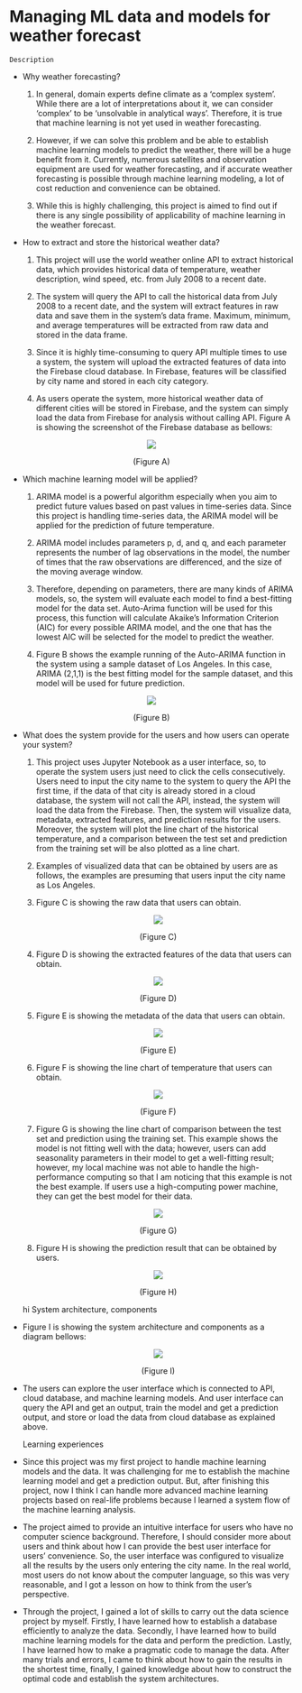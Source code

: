 # Managing ML data and models for weather forecast

    Description
- Why weather forecasting?
    1. In general, domain experts define climate as a ‘complex system’. While there are a lot of interpretations about it, we can consider ‘complex’ to be ‘unsolvable in analytical ways’. Therefore, it is true that machine learning is not yet used in weather forecasting.

    2. However, if we can solve this problem and be able to establish machine learning models to predict the weather, there will be a huge benefit from it. Currently, numerous satellites and observation equipment are used for weather forecasting, and if accurate weather forecasting is possible through machine learning modeling, a lot of cost reduction and convenience can be obtained.

    3. While this is highly challenging, this project is aimed to find out if there is any single possibility of applicability of machine learning in the weather forecast.

- How to extract and store the historical weather data?
    1. This project will use the world weather online API to extract historical data, which provides historical data of temperature, weather description, wind speed, etc. from July 2008 to a recent date. 

    2. The system will query the API to call the historical data from July 2008 to a recent date, and the system will extract features in raw data and save them in the system’s data frame. Maximum, minimum, and average temperatures will be extracted from raw data and stored in the data frame. 

    3. Since it is highly time-consuming to query API multiple times to use a system, the system will upload the extracted features of data into the Firebase cloud database. In Firebase, features will be classified by city name and stored in each city category.

    4. As users operate the system, more historical weather data of different cities will be stored in Firebase, and the system can simply load the data from Firebase for analysis without calling API. Figure A is showing the screenshot of the Firebase database as bellows:

<p align="center">
  <img src="https://github.com/seojunhyoung1017/weather_forecast/blob/main/images/Picture1.png">
</p>
<p align="center">
    (Figure A)
</p>

- Which machine learning model will be applied?
    1. ARIMA model is a powerful algorithm especially when you aim to predict future values based on past values in time-series data. Since this project is handling time-series data, the ARIMA model will be applied for the prediction of future temperature.

    2. ARIMA model includes parameters p, d, and q, and each parameter represents the number of lag observations in the model, the number of times that the raw observations are differenced, and the size of the moving average window.

    3. Therefore, depending on parameters, there are many kinds of ARIMA models, so, the system will evaluate each model to find a best-fitting model for the data set. Auto-Arima function will be used for this process, this function will calculate Akaike’s Information Criterion (AIC) for every possible ARIMA model, and the one that has the lowest AIC will be selected for the model to predict the weather.

    4. Figure B shows the example running of the Auto-ARIMA function in the system using a sample dataset of Los Angeles. In this case, ARIMA (2,1,1) is the best fitting model for the sample dataset, and this model will be used for future prediction.

<p align="center">
  <img src="https://github.com/seojunhyoung1017/weather_forecast/blob/main/images/Picture2.png">
</p>
<p align="center">
    (Figure B)
</p>

- What does the system provide for the users and how users can operate your system?
    1. This project uses Jupyter Notebook as a user interface, so, to operate the system users just need to click the cells consecutively. Users need to input the city name to the system to query the API the first time, if the data of that city is already stored in a cloud database, the system will not call the API, instead, the system will load the data from the Firebase. Then, the system will visualize data, metadata, extracted features, and prediction results for the users. Moreover, the system will plot the line chart of the historical temperature, and a comparison between the test set and prediction from the training set will be also plotted as a line chart.

    2. Examples of visualized data that can be obtained by users are as follows, the examples are presuming that users input the city name as Los Angeles.

    3. Figure C is showing the raw data that users can obtain.
    
    <p align="center">
    <img src="https://github.com/seojunhyoung1017/weather_forecast/blob/main/images/Picture3.png">
    </p>
    <p align="center">
    (Figure C)
    </p>

    4. Figure D is showing the extracted features of the data that users can obtain.

    <p align="center">
    <img src="https://github.com/seojunhyoung1017/weather_forecast/blob/main/images/Picture4.png">
    </p>
    <p align="center">
    (Figure D)
    </p>

    5. Figure E is showing the metadata of the data that users can obtain.
    
    <p align="center">
    <img src="https://github.com/seojunhyoung1017/weather_forecast/blob/main/images/Picture5.png">
    </p>
    <p align="center">
    (Figure E)
    </p>
    
    6. Figure F is showing the line chart of temperature that users can obtain.
    
     <p align="center">
    <img src="https://github.com/seojunhyoung1017/weather_forecast/blob/main/images/Picture6.png">
    </p>
    <p align="center">
    (Figure F)
    </p>
    
    7. Figure G is showing the line chart of comparison between the test set and prediction using the training set. This example shows the model is not fitting well with the data; however, users can add seasonality parameters in their model to get a well-fitting result; however, my local machine was not able to handle the high-performance computing so that I am noticing that this example is not the best example. If users use a high-computing power machine, they can get the best model for their data.
    
    <p align="center">
    <img src="https://github.com/seojunhyoung1017/weather_forecast/blob/main/images/Picture7.png">
    </p>
    <p align="center">
    (Figure G)
    </p>
    
    8. Figure H is showing the prediction result that can be obtained by users.
    <p align="center">
    <img src="https://github.com/seojunhyoung1017/weather_forecast/blob/main/images/Picture8.png">
    </p>
    <p align="center">
    (Figure H)
    </p>
    hi
    System architecture, components
- Figure I is showing the system architecture and components as a diagram bellows:
    <p align="center">
    <img src="https://github.com/seojunhyoung1017/weather_forecast/blob/main/images/Picture9.png">
    </p>
    <p align="center">
    (Figure I)
    </p>

- The users can explore the user interface which is connected to API, cloud database, and machine learning models. And user interface can query the API and get an output, train the model and get a prediction output, and store or load the data from cloud database as explained above.

    Learning experiences
- Since this project was my first project to handle machine learning models and the data. It was challenging for me to establish the machine learning model and get a prediction output. But, after finishing this project, now I think I can handle more advanced machine learning projects based on real-life problems because I learned a system flow of the machine learning analysis.

- The project aimed to provide an intuitive interface for users who have no computer science background. Therefore, I should consider more about users and think about how I can provide the best user interface for users’ convenience. So, the user interface was configured to visualize all the results by the users only entering the city name. In the real world, most users do not know about the computer language, so this was very reasonable, and I got a lesson on how to think from the user’s perspective.

- Through the project, I gained a lot of skills to carry out the data science project by myself. Firstly, I have learned how to establish a database efficiently to analyze the data. Secondly, I have learned how to build machine learning models for the data and perform the prediction. Lastly, I have learned how to make a pragmatic code to manage the data. After many trials and errors, I came to think about how to gain the results in the shortest time, finally, I gained knowledge about how to construct the optimal code and establish the system architectures.
